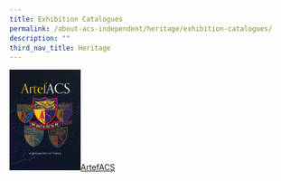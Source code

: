 ```yaml
---
title: Exhibition Catalogues
permalink: /about-acs-independent/heritage/exhibition-catalogues/
description: ""
third_nav_title: Heritage
---
```

<a href="https://sites.acsindep.edu.sg/Exhibition%20Catalogues/ArtefACS/"> <img src="/images/About%20ACS(I)/Heritage/ArtefACS_Page_01.png" style="width:25%">ArtefACS</a>